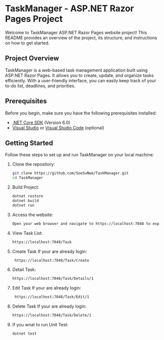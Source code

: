 # TaskManager - ASP.NET Razor Pages Project 

Welcome to TaskManager ASP.NET Razor Pages website project! This README provides an overview of the project, its structure, and instructions on how to get started.

## Project Overview

TaskManager is a web-based task management application built using ASP.NET Razor Pages. It allows you to create, update, and organize tasks efficiently. With a user-friendly interface, you can easily keep track of your to-do list, deadlines, and priorities.

## Prerequisites

Before you begin, make sure you have the following prerequisites installed:

- [.NET Core SDK](https://dotnet.microsoft.com/download) (Version 6.0)
- [Visual Studio](https://visualstudio.microsoft.com/) or [Visual Studio Code](https://code.visualstudio.com/) (optional)

## Getting Started

Follow these steps to set up and run TaskManager on your local machine:

1. Clone the repository:

   ```bash
   git clone https://github.com/SoeSuNwe/TaskManager.git
   cd TaskManager

2. Build Project:

   ```bash
   dotnet restore
   dotnet build
   dotnet run

3. Access the website:
    ```bash
    Open your web browser and navigate to https://localhost:7048 to explore the website.
    
 4. View Task List:
    ```bash
    https://localhost:7048/Task
    
 5. Create Task If your are already login:
    ```bash
     https://localhost:7048/Task/Create

 6. Detail Task:
    ```bash
    https://localhost:7048/Task/Details/1
    
 7. Edit Task If your are already login:
    ```bash
     https://localhost:7048/Task/Edit/1
    
 8. Delete Task If your are already login:
    ```bash
    https://localhost:7048/Task/Delete/1

 9. If you wnat to run Unit Test:
    ```bash
    dotnet test
    
